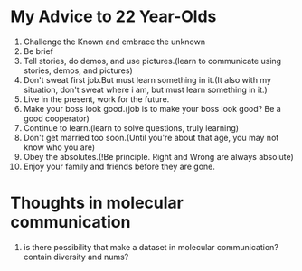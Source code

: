 # My Advice to 22 Year-Olds
1. Challenge the Known and embrace the unknown
2. Be brief
3. Tell stories, do demos, and use pictures.(learn to communicate using stories, demos, and pictures)
4. Don't sweat first job.But must learn something in it.(It also with my situation, don't sweat where i am, but must learn something in it.)
5. Live in the present, work for the future.
6. Make your boss look good.(job is to make your boss look good? Be a good cooperator)
7. Continue to learn.(learn to solve questions, truly learning)
8. Don't get married too soon.(Until you're about that age, you may not know who you are)
9. Obey the absolutes.(!Be principle. Right and Wrong are always absolute)
10. Enjoy your family and friends before they are gone.

# Thoughts in molecular communication
1. is there possibility that make a dataset in molecular communication?
contain diversity and nums?
